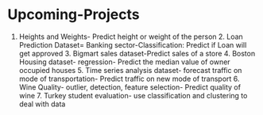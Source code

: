 # Upcoming-Projects
1. Heights and Weights- Predict height or weight of the person 2. Loan Prediction Dataset= Banking sector-Classification: Predict if Loan will get approved 3. Bigmart sales dataset-Predict sales of a store 4. Boston Housing dataset- regression- Predict the median value of owner occupied houses 5. Time series analysis dataset- forecast traffic on mode of transportation- Predict traffic on new mode of transport 6. Wine Quality- outlier, detection, feature selection- Predict quality of wine 7. Turkey student evaluation- use classification and clustering to deal with data
